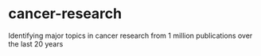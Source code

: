 # cancer-research
Identifying major topics in cancer research from 1 million publications over the last 20 years
